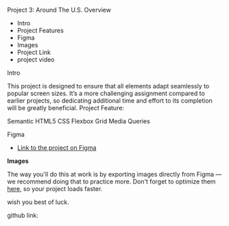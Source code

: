 Project 3: Around The U.S.
Overview

- Intro
- Project Features
- Figma
- Images
- Project Link
- project video

Intro

This project is designed to ensure that all elements adapt seamlessly to popular screen sizes. It’s a more challenging assignment compared to earlier projects, so dedicating additional time and effort to its completion will be greatly beneficial.
Project Feature:

Semantic HTML5
CSS
Flexbox
Grid
Media Queries

Figma

- [Link to the project on Figma](https://www.figma.com/file/ii4xxsJ0ghevUOcssTlHZv/Sprint-3%3A-Around-the-US?node-id=0%3A1)

**Images**

The way you'll do this at work is by exporting images directly from Figma — we recommend doing that to practice more. Don't forget to optimize them [here](https://tinypng.com/), so your project loads faster.

wish you best of luck.

github link:
